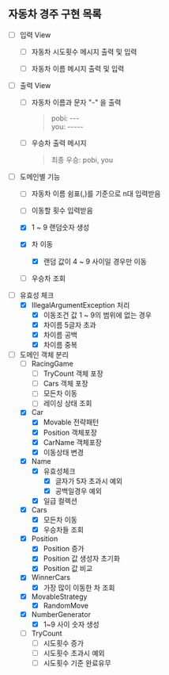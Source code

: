 ## 자동차 경주 구현 목록

* [ ] 입력 View
    * [ ] 자동차 시도횟수 메시지 출력 및 입력
    * [ ] 자동차 이름 메시지 출력 및 입력


* [ ] 출력 View
    * [ ] 자동차 이름과 문자 "-" 을 출력
      > pobi: ---<br>
      you: -----

    * [ ] 우승차 출력 메시지
      > 최종 우승: pobi, you


* [ ] 도메인별 기능
    * [ ] 자동차 이름 쉼표(,)를 기준으로 n대 입력받음
    * [ ] 이동할 횟수 입력받음
    * [X] 1 ~ 9 랜덤숫자 생성
    * [X] 차 이동
        * [X] 랜덤 값이 4 ~ 9 사이일 경우만 이동
    * [ ] 우승차 조회


* [ ] 유효성 체크
    * [X] IllegalArgumentException 처리
        * [X] 이동조건 값 1 ~ 9의 범위에 없는 경우
        * [X] 차이름 5글자 초과
        * [X] 차이름 공백
        * [X] 차이름 중복

* [ ] 도메인 객체 분리
    * [ ] RacingGame
        * [ ] TryCount 객체 포장
        * [ ] Cars 객체 포장
        * [ ] 모든차 이동
        * [ ] 레이싱 상태 조회
    * [X] Car
        * [X] Movable 전략패턴
        * [X] Position 객체포장
        * [X] CarName 객체포장
        * [X] 이동상태 변경
    * [X] Name
        * [X] 유효성체크
            * [X] 글자가 5자 초과시 예외
            * [X] 공백일경우 예외
        * [X] 일급 컬렉션
    * [X] Cars
        * [X] 모든차 이동
        * [X] 우승차들 조회
    * [X] Position
        * [X] Position 증가
        * [X] Position 값 생성자 초기화
        * [X] Position 값 비교
    * [X] WinnerCars
        * [X] 가장 많이 이동한 차 조회
    * [X] MovableStrategy
        * [X] RandomMove
    * [X] NumberGenerator
      * [X] 1~9 사이 숫자 생성
    * [ ] TryCount
        * [ ] 시도횟수 증가 
        * [ ] 시도횟수 초과시 예외
        * [ ] 시도횟수 기준 완료유무
```

